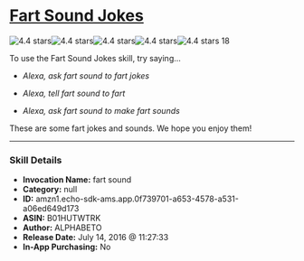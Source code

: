 # [Fart Sound Jokes](http://alexa.amazon.com/#skills/amzn1.echo-sdk-ams.app.0f739701-a653-4578-a531-a06ed649d173)
![4.4 stars](../../images/ic_star_black_18dp_1x.png)![4.4 stars](../../images/ic_star_black_18dp_1x.png)![4.4 stars](../../images/ic_star_black_18dp_1x.png)![4.4 stars](../../images/ic_star_black_18dp_1x.png)![4.4 stars](../../images/ic_star_half_black_18dp_1x.png) 18

To use the Fart Sound Jokes skill, try saying...

* *Alexa, ask fart sound to fart jokes*

* *Alexa, tell fart sound to fart*

* *Alexa, ask fart sound to make fart sounds*

These are some fart jokes and sounds. We hope you enjoy them!

***

### Skill Details

* **Invocation Name:** fart sound
* **Category:** null
* **ID:** amzn1.echo-sdk-ams.app.0f739701-a653-4578-a531-a06ed649d173
* **ASIN:** B01HUTWTRK
* **Author:** ALPHABETO
* **Release Date:** July 14, 2016 @ 11:27:33
* **In-App Purchasing:** No
